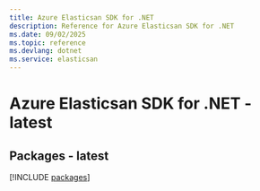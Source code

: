 ```yaml
---
title: Azure Elasticsan SDK for .NET
description: Reference for Azure Elasticsan SDK for .NET
ms.date: 09/02/2025
ms.topic: reference
ms.devlang: dotnet
ms.service: elasticsan
---
```

# Azure Elasticsan SDK for .NET - latest
## Packages - latest
[!INCLUDE [packages](elasticsan-index.md)]